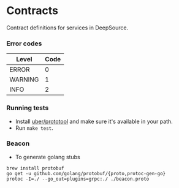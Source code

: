 # Contracts

Contract definitions for services in DeepSource.

### Error codes

| Level   | Code |
|---------|------|
| ERROR   | 0    |
| WARNING | 1    |
| INFO    | 2    |

### Running tests
 - Install [uber/prototool](https://github.com/uber/prototool) and make sure it's available in your path.
 - Run `make test`.


### Beacon

- To generate golang stubs

```
brew install protobuf
go get -u github.com/golang/protobuf/{proto,protoc-gen-go}
protoc -I=./ --go_out=plugins=grpc:./ ./beacon.proto
```
